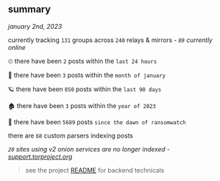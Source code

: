 
## summary
_january 2nd, 2023_

currently tracking `131` groups across `240` relays & mirrors - _`89` currently online_

⏲ there have been `2` posts within the `last 24 hours`

🦈 there have been `3` posts within the `month of january`

🪐 there have been `850` posts within the `last 90 days`

🏚 there have been `3` posts within the `year of 2023`

🦕 there have been `5689` posts `since the dawn of ransomwatch`

there are `68` custom parsers indexing posts

_`20` sites using v2 onion services are no longer indexed - [support.torproject.org](https://support.torproject.org/onionservices/v2-deprecation/)_

> see the project [README](https://github.com/joshhighet/ransomwatch#ransomwatch--) for backend technicals
